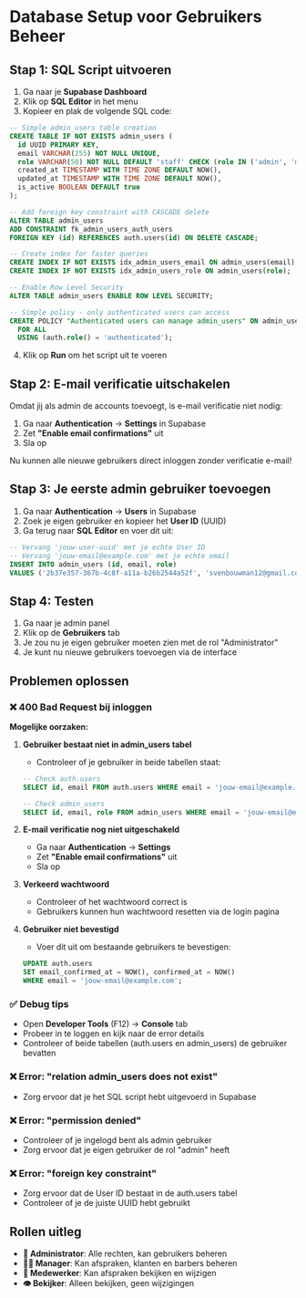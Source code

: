 # Database Setup voor Gebruikers Beheer

## Stap 1: SQL Script uitvoeren

1. Ga naar je **Supabase Dashboard**
2. Klik op **SQL Editor** in het menu
3. Kopieer en plak de volgende SQL code:

```sql
-- Simple admin_users table creation
CREATE TABLE IF NOT EXISTS admin_users (
  id UUID PRIMARY KEY,
  email VARCHAR(255) NOT NULL UNIQUE,
  role VARCHAR(50) NOT NULL DEFAULT 'staff' CHECK (role IN ('admin', 'manager', 'staff', 'viewer')),
  created_at TIMESTAMP WITH TIME ZONE DEFAULT NOW(),
  updated_at TIMESTAMP WITH TIME ZONE DEFAULT NOW(),
  is_active BOOLEAN DEFAULT true
);

-- Add foreign key constraint with CASCADE delete
ALTER TABLE admin_users 
ADD CONSTRAINT fk_admin_users_auth_users 
FOREIGN KEY (id) REFERENCES auth.users(id) ON DELETE CASCADE;

-- Create index for faster queries
CREATE INDEX IF NOT EXISTS idx_admin_users_email ON admin_users(email);
CREATE INDEX IF NOT EXISTS idx_admin_users_role ON admin_users(role);

-- Enable Row Level Security
ALTER TABLE admin_users ENABLE ROW LEVEL SECURITY;

-- Simple policy - only authenticated users can access
CREATE POLICY "Authenticated users can manage admin_users" ON admin_users
  FOR ALL
  USING (auth.role() = 'authenticated');
```

4. Klik op **Run** om het script uit te voeren

## Stap 2: E-mail verificatie uitschakelen

Omdat jij als admin de accounts toevoegt, is e-mail verificatie niet nodig:

1. Ga naar **Authentication** → **Settings** in Supabase
2. Zet **"Enable email confirmations"** uit
3. Sla op

Nu kunnen alle nieuwe gebruikers direct inloggen zonder verificatie e-mail!

## Stap 3: Je eerste admin gebruiker toevoegen

1. Ga naar **Authentication** → **Users** in Supabase
2. Zoek je eigen gebruiker en kopieer het **User ID** (UUID)
3. Ga terug naar **SQL Editor** en voer dit uit:

```sql
-- Vervang 'jouw-user-uuid' met je echte User ID
-- Vervang 'jouw-email@example.com' met je echte email
INSERT INTO admin_users (id, email, role) 
VALUES ('2b37e357-367b-4c8f-a11a-b26b2544a52f', 'svenbouwman12@gmail.com', 'admin');
```

## Stap 4: Testen

1. Ga naar je admin panel
2. Klik op de **Gebruikers** tab
3. Je zou nu je eigen gebruiker moeten zien met de rol "Administrator"
4. Je kunt nu nieuwe gebruikers toevoegen via de interface

## Problemen oplossen

### ❌ 400 Bad Request bij inloggen

**Mogelijke oorzaken:**

1. **Gebruiker bestaat niet in admin_users tabel**
   - Controleer of je gebruiker in beide tabellen staat:
   ```sql
   -- Check auth.users
   SELECT id, email FROM auth.users WHERE email = 'jouw-email@example.com';
   
   -- Check admin_users
   SELECT id, email, role FROM admin_users WHERE email = 'jouw-email@example.com';
   ```

2. **E-mail verificatie nog niet uitgeschakeld**
   - Ga naar **Authentication** → **Settings**
   - Zet **"Enable email confirmations"** uit
   - Sla op

3. **Verkeerd wachtwoord**
   - Controleer of het wachtwoord correct is
   - Gebruikers kunnen hun wachtwoord resetten via de login pagina

4. **Gebruiker niet bevestigd**
   - Voer dit uit om bestaande gebruikers te bevestigen:
   ```sql
   UPDATE auth.users 
   SET email_confirmed_at = NOW(), confirmed_at = NOW()
   WHERE email = 'jouw-email@example.com';
   ```

### ✅ Debug tips
- Open **Developer Tools** (F12) → **Console** tab
- Probeer in te loggen en kijk naar de error details
- Controleer of beide tabellen (auth.users en admin_users) de gebruiker bevatten

### ❌ Error: "relation admin_users does not exist"
- Zorg ervoor dat je het SQL script hebt uitgevoerd in Supabase

### ❌ Error: "permission denied"
- Controleer of je ingelogd bent als admin gebruiker
- Zorg ervoor dat je eigen gebruiker de rol "admin" heeft

### ❌ Error: "foreign key constraint"
- Zorg ervoor dat de User ID bestaat in de auth.users tabel
- Controleer of je de juiste UUID hebt gebruikt

## Rollen uitleg

- **🔑 Administrator**: Alle rechten, kan gebruikers beheren
- **👨‍💼 Manager**: Kan afspraken, klanten en barbers beheren
- **👤 Medewerker**: Kan afspraken bekijken en wijzigen
- **👁️ Bekijker**: Alleen bekijken, geen wijzigingen
